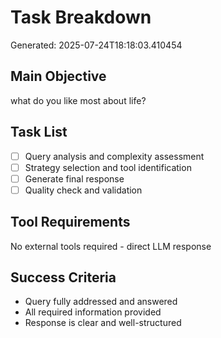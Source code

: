 # Task Breakdown
Generated: 2025-07-24T18:18:03.410454

## Main Objective
what do you like most about life?

## Task List
- [ ] Query analysis and complexity assessment
- [ ] Strategy selection and tool identification
- [ ] Generate final response
- [ ] Quality check and validation

## Tool Requirements
No external tools required - direct LLM response

## Success Criteria
- Query fully addressed and answered
- All required information provided
- Response is clear and well-structured
